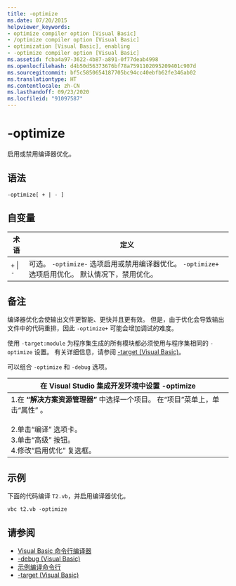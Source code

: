 ```yaml
---
title: -optimize
ms.date: 07/20/2015
helpviewer_keywords:
- optimize compiler option [Visual Basic]
- /optimize compiler option [Visual Basic]
- optimization [Visual Basic], enabling
- -optimize compiler option [Visual Basic]
ms.assetid: fcba4a97-3622-4b87-a891-0f77deab4998
ms.openlocfilehash: d4b50d56373676bf78a7591102095209401c907d
ms.sourcegitcommit: bf5c5850654187705bc94cc40ebfb62fe346ab02
ms.translationtype: HT
ms.contentlocale: zh-CN
ms.lasthandoff: 09/23/2020
ms.locfileid: "91097587"
---
```

# <a name="-optimize"></a>-optimize

启用或禁用编译器优化。  
  
## <a name="syntax"></a>语法  
  
```console  
-optimize[ + | - ]  
```  
  
## <a name="arguments"></a>自变量  
  
|术语|定义|  
|---|---|  
|`+` &#124; `-`|可选。 `-optimize-` 选项启用或禁用编译器优化。 `-optimize+` 选项启用优化。 默认情况下，禁用优化。|  
  
## <a name="remarks"></a>备注  

 编译器优化会使输出文件更智能、更快并且更有效。 但是，由于优化会导致输出文件中的代码重排，因此 `-optimize+` 可能会增加调试的难度。  
  
 使用 `-target:module` 为程序集生成的所有模块都必须使用与程序集相同的 `-optimize` 设置。 有关详细信息，请参阅 [-target (Visual Basic)](target.md)。  
  
 可以组合 `-optimize` 和 `-debug` 选项。  
  
|在 Visual Studio 集成开发环境中设置 -optimize|  
|---|  
|1.在 **“解决方案资源管理器”** 中选择一个项目。 在“项目”菜单上，单击“属性”   。<br />     <br />2.单击“编译”  选项卡。<br />3.单击“高级”  按钮。<br />4.修改“启用优化”  复选框。|  
  
## <a name="example"></a>示例  

 下面的代码编译 `T2.vb`，并启用编译器优化。  
  
```console
vbc t2.vb -optimize  
```  
  
## <a name="see-also"></a>请参阅

- [Visual Basic 命令行编译器](index.md)
- [-debug (Visual Basic)](debug.md)
- [示例编译命令行](sample-compilation-command-lines.md)
- [-target (Visual Basic)](target.md)
